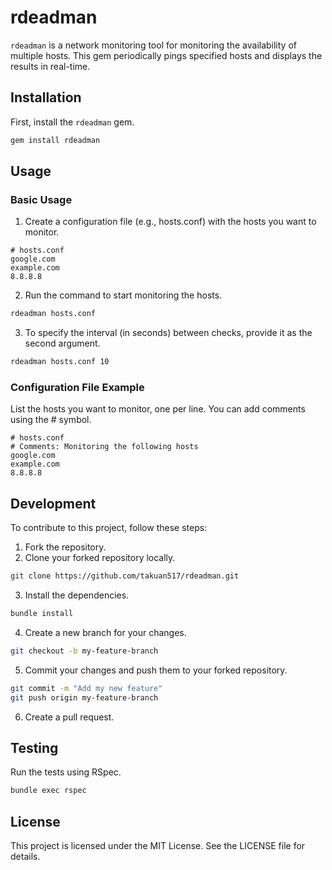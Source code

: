 # rdeadman

`rdeadman` is a network monitoring tool for monitoring the availability of multiple hosts. This gem periodically pings specified hosts and displays the results in real-time.

## Installation

First, install the `rdeadman` gem.

```sh
gem install rdeadman
```

## Usage
### Basic Usage
1. Create a configuration file (e.g., hosts.conf) with the hosts you want to monitor.
```
# hosts.conf
google.com
example.com
8.8.8.8
```

2. Run the command to start monitoring the hosts.
```sh
rdeadman hosts.conf
```

3. To specify the interval (in seconds) between checks, provide it as the second argument.
```sh
rdeadman hosts.conf 10
```

### Configuration File Example
List the hosts you want to monitor, one per line. You can add comments using the # symbol.
```
# hosts.conf
# Comments: Monitoring the following hosts
google.com
example.com
8.8.8.8
```

## Development
To contribute to this project, follow these steps:
1. Fork the repository.
2. Clone your forked repository locally.
```sh
git clone https://github.com/takuan517/rdeadman.git
```
3. Install the dependencies.
```sh
bundle install
```
4. Create a new branch for your changes.
```sh
git checkout -b my-feature-branch
```
5. Commit your changes and push them to your forked repository.
```sh
git commit -m "Add my new feature"
git push origin my-feature-branch
```
6. Create a pull request.

## Testing
Run the tests using RSpec.
```sh
bundle exec rspec
```

## License
This project is licensed under the MIT License. See the LICENSE file for details.

